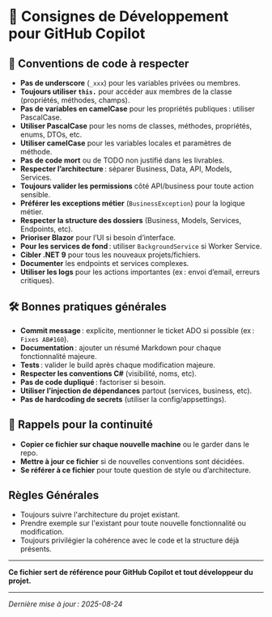 ﻿# 🧠 Consignes de Développement pour GitHub Copilot

## 🎯 Conventions de code à respecter

- **Pas de underscore** (`_xxx`) pour les variables privées ou membres.
- **Toujours utiliser `this.`** pour accéder aux membres de la classe (propriétés, méthodes, champs).
- **Pas de variables en camelCase** pour les propriétés publiques : utiliser PascalCase.
- **Utiliser PascalCase** pour les noms de classes, méthodes, propriétés, enums, DTOs, etc.
- **Utiliser camelCase** pour les variables locales et paramètres de méthode.
- **Pas de code mort** ou de TODO non justifié dans les livrables.
- **Respecter l’architecture** : séparer Business, Data, API, Models, Services.
- **Toujours valider les permissions** côté API/business pour toute action sensible.
- **Préférer les exceptions métier** (`BusinessException`) pour la logique métier.
- **Respecter la structure des dossiers** (Business, Models, Services, Endpoints, etc).
- **Prioriser Blazor** pour l’UI si besoin d’interface.
- **Pour les services de fond** : utiliser `BackgroundService` si Worker Service.
- **Cibler .NET 9** pour tous les nouveaux projets/fichiers.
- **Documenter** les endpoints et services complexes.
- **Utiliser les logs** pour les actions importantes (ex : envoi d’email, erreurs critiques).

## 🛠️ Bonnes pratiques générales

- **Commit message** : explicite, mentionner le ticket ADO si possible (ex : `Fixes AB#160`).
- **Documentation** : ajouter un résumé Markdown pour chaque fonctionnalité majeure.
- **Tests** : valider le build après chaque modification majeure.
- **Respecter les conventions C#** (visibilité, noms, etc).
- **Pas de code dupliqué** : factoriser si besoin.
- **Utiliser l’injection de dépendances** partout (services, business, etc).
- **Pas de hardcoding de secrets** (utiliser la config/appsettings).

## 🔄 Rappels pour la continuité

- **Copier ce fichier sur chaque nouvelle machine** ou le garder dans le repo.
- **Mettre à jour ce fichier** si de nouvelles conventions sont décidées.
- **Se référer à ce fichier** pour toute question de style ou d’architecture.

## Règles Générales

- Toujours suivre l'architecture du projet existant.
- Prendre exemple sur l'existant pour toute nouvelle fonctionnalité ou modification.
- Toujours privilégier la cohérence avec le code et la structure déjà présents.

---

**Ce fichier sert de référence pour GitHub Copilot et tout développeur du projet.**

---

*Dernière mise à jour : 2025-08-24*